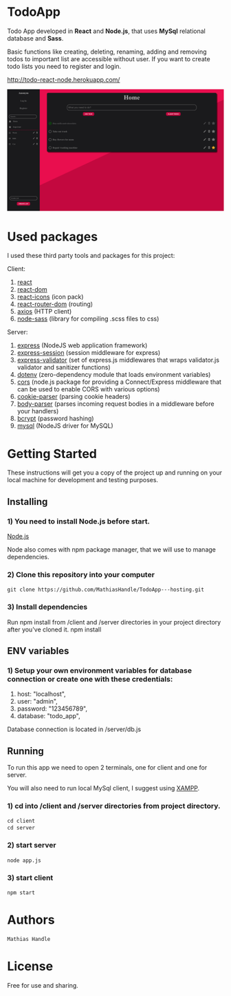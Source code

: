 # TodoApp
Todo App developed in **React** and **Node.js**, that uses **MySql** relational database and **Sass**.

Basic functions like creating, deleting, renaming, adding and removing todos to important list are accessible without user. If you want to create todo lists you need to register and login.

http://todo-react-node.herokuapp.com/

![](view.png)

# Used packages
I used these third party tools and packages for this project:

Client:
1) [react](https://reactjs.org/)
2) [react-dom](https://reactjs.org/docs/react-dom.html)
3) [react-icons](https://react-icons.github.io/react-icons/) (icon pack)
4) [react-router-dom](https://reactrouter.com/web/guides/quick-start) (routing)
5) [axios](https://github.com/axios/axios) (HTTP client)
6) [node-sass](https://www.npmjs.com/package/node-sass) (library for compiling .scss files to css)

Server:
1) [express](https://expressjs.com/) (NodeJS web application framework)
2) [express-session](https://www.npmjs.com/package/express-session) (session middleware for express)
3) [express-validator](https://express-validator.github.io/docs/) (set of express.js middlewares that wraps validator.js validator and sanitizer functions)
4) [dotenv](https://www.npmjs.com/package/dotenv) (zero-dependency module that loads environment variables)
5) [cors](https://www.npmjs.com/package/cors) (node.js package for providing a Connect/Express middleware that can be used to enable CORS with various options)
6) [cookie-parser](https://www.npmjs.com/package/cookie-parser) (parsing cookie headers)
7) [body-parser](https://www.npmjs.com/package/body-parser) (parses incoming request bodies in a middleware before your handlers)
8) [bcrypt](https://www.npmjs.com/package/bcrypt) (password hashing)
9) [mysql](https://www.npmjs.com/package/mysql) (NodeJS driver for MySQL)

# Getting Started

These instructions will get you a copy of the project up and running on your local machine for development and testing purposes.
## Installing

### 1) You need to install Node.js before start.
[Node.js](https://nodejs.org/en/)

Node also comes with npm package manager, that we will use to manage dependencies.

### 2) Clone this repository into your computer
    git clone https://github.com/MathiasHandle/TodoApp---hosting.git

### 3) Install dependencies
Run npm install from /client and /server directories in your project directory after you've cloned it.
    npm install
    
## ENV variables

###  1) Setup your own environment variables for database connection or create one with these credentials:

1) host: "localhost",
2) user: "admin",
3) password: "123456789",
4) database: "todo_app",

Database connection is located in /server/db.js

## Running
To run this app we need to open 2 terminals, one for client and one for server.

You will also need to run local MySql client, I suggest using [XAMPP](https://www.apachefriends.org/index.html).

### 1) cd into /client and /server directories from project directory.
    cd client
    cd server
    
### 2) start server
    node app.js
    
### 3) start client
    npm start


# Authors

    Mathias Handle

# License

Free for use and sharing.
